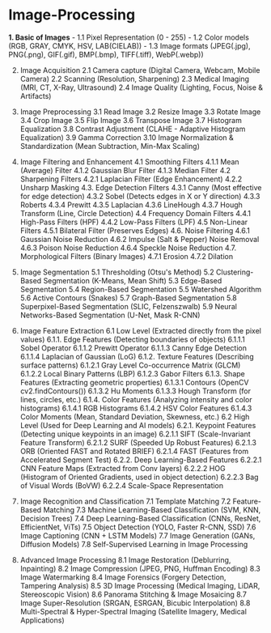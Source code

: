 # Image-Processing

**1. Basic of Images**
	- 1.1 Pixel Representation (0 - 255)
	- 1.2 Color models (RGB, GRAY, CMYK, HSV, LAB(CIELAB))
	- 1.3 Image formats (JPEG(.jpg), PNG(.png), GIF(.gif), BMP(.bmp), TIFF(.tiff), WebP(.webp))

2. Image Acquisition
	2.1 Camera capture (Digital Camera, Webcam, Mobile Camera)
	2.2 Scanning (Resolution, Sharpening)
	2.3 Medical Imaging (MRI, CT, X-Ray, Ultrasound)
	2.4 Image Quality (Lighting, Focus, Noise & Artifacts)

3. Image Preprocessing
	3.1 Read Image
	3.2 Resize Image
	3.3 Rotate Image
	3.4 Crop Image
	3.5 Flip Image
	3.6 Transpose Image
	3.7 Histogram Equalization
	3.8 Contrast Adjustment (CLAHE - Adaptive Histogram Equalization)
	3.9 Gamma Correction
	3.10 Image Normalization & Standardization (Mean Subtraction, Min-Max Scaling)

4. Image Filtering and Enhancement
	4.1 Smoothing Filters
		4.1.1 Mean (Average) Filter
		4.1.2 Gaussian Blur Filter
		4.1.3 Median Filter
	4.2 Sharpening Filters
		4.2.1 Laplacian Filter (Edge Enhancement)
		4.2.2 Unsharp Masking
	4.3. Edge Detection Filters
		4.3.1 Canny (Most effective for edge detection)
		4.3.2 Sobel (Detects edges in X or Y direction)
		4.3.3 Roberts
		4.3.4 Prewitt
		4.3.5 Laplacian
		4.3.6 LineHough
		4.3.7 Hough Transform (Line, Circle Detection)
	4.4 Frequency Domain Filters
		4.4.1 High-Pass Filters (HPF)
		4.4.2 Low-Pass Filters (LPF)
	4.5 Non-Linear Filters
		4.5.1 Bilateral Filter (Preserves Edges)
	4.6. Noise Filtering
		4.6.1 Gaussian Noise Reduction
		4.6.2 Impulse (Salt & Pepper) Noise Removal
		4.6.3 Poison Noise Reduction
		4.6.4 Speckle Noise Reduction
	4.7. Morphological Filters (Binary Images)
		4.7.1 Erosion
		4.7.2 Dilation

5. Image Segmentation
	5.1 Thresholding (Otsu's Method)
	5.2 Clustering-Based Segmentation (K-Means, Mean Shift)
	5.3 Edge-Based Segmentation
	5.4 Region-Based Segmentation
	5.5 Watershed Algorithm
	5.6 Active Contours (Snakes)
	5.7 Graph-Based Segmentation
	5.8 Superpixel-Based Segmentation (SLIC, Felzenszwalb)
	5.9 Neural Networks-Based Segmentation (U-Net, Mask R-CNN)

6. Image Feature Extraction
	6.1 Low Level (Extracted directly from the pixel values)
		6.1.1. Edge Features (Detecting boundaries of objects)
			6.1.1.1 Sobel Operator
			6.1.1.2 Prewitt Operator
			6.1.1.3 Canny Edge Detection
			6.1.1.4 Laplacian of Gaussian (LoG)
		6.1.2. Texture Features (Describing surface patterns)
			6.1.2.1 Gray Level Co-occurrence Matrix (GLCM)
			6.1.2.2 Local Binary Patterns (LBP)
			6.1.2.3 Gabor Filters
		6.1.3. Shape Features (Extracting geometric properties)
			6.1.3.1 Contours (OpenCV cv2.findContours())
			6.1.3.2 Hu Moments
			6.1.3.3 Hough Transform (for lines, circles, etc.)
		6.1.4. Color Features (Analyzing intensity and color histograms)
			6.1.4.1 RGB Histograms
			6.1.4.2 HSV Color Features
			6.1.4.3 Color Moments (Mean, Standard Deviation, Skewness, etc.)
	6.2 High Level (Used for Deep Learning and AI models)
		6.2.1. Keypoint Features (Detecting unique keypoints in an image)
			6.2.1.1 SIFT (Scale-Invariant Feature Transform)
			6.2.1.2 SURF (Speeded Up Robust Features)
			6.2.1.3 ORB (Oriented FAST and Rotated BRIEF)
			6.2.1.4 FAST (Features from Accelerated Segment Test)
		6.2.2. Deep Learning-Based Features
			6.2.2.1 CNN Feature Maps (Extracted from Conv layers)
			6.2.2.2 HOG (Histogram of Oriented Gradients, used in object detection)
			6.2.2.3 Bag of Visual Words (BoVW)
			6.2.2.4 Scale-Space Representation

7. Image Recognition and Classification
	7.1 Template Matching
	7.2 Feature-Based Matching
	7.3 Machine Learning-Based Classification (SVM, KNN, Decision Trees)
	7.4 Deep Learning-Based Classification (CNNs, ResNet, EfficientNet, ViTs)
	7.5 Object Detection (YOLO, Faster R-CNN, SSD)
	7.6 Image Captioning (CNN + LSTM Models)
	7.7 Image Generation (GANs, Diffusion Models)
	7.8 Self-Supervised Learning in Image Processing

8. Advanced Image Processing
	8.1 Image Restoration (Deblurring, Inpainting)
	8.2 Image Compression (JPEG, PNG, Huffman Encoding)
	8.3 Image Watermarking
	8.4 Image Forensics (Forgery Detection, Tampering Analysis)
	8.5 3D Image Processing (Medical Imaging, LiDAR, Stereoscopic Vision)
	8.6 Panorama Stitching & Image Mosaicing
	8.7 Image Super-Resolution (SRGAN, ESRGAN, Bicubic Interpolation)
	8.8 Multi-Spectral & Hyper-Spectral Imaging (Satellite Imagery, Medical Applications)
